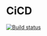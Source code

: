 # CiCD
[![Build status](https://build.appcenter.ms/v0.1/apps/f3943b94-f3a7-4137-9065-2a5b3986823d/branches/main/badge)](https://appcenter.ms)
